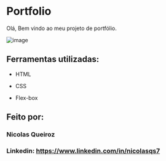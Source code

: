 # Portfolio
Olá, Bem vindo ao meu projeto de portfólio.

![image](https://github.com/nickqs02/Portfolio/assets/128196591/fea81b17-772d-4c32-bbf9-9adce875355e)

## Ferramentas utilizadas:

* HTML

* CSS

* Flex-box

## Feito por:

### Nicolas Queiroz

### Linkedin: https://www.linkedin.com/in/nicolasqs7
